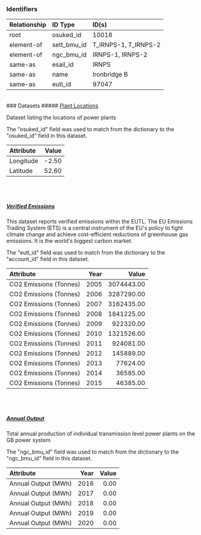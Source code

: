 ### Identifiers

| Relationship   | ID Type     | ID(s)                |
|:---------------|:------------|:---------------------|
| root           | osuked_id   | 10018                |
| element-of     | sett_bmu_id | T_IRNPS-1, T_IRNPS-2 |
| element-of     | ngc_bmu_id  | IRNPS-1, IRNPS-2     |
| same-as        | esail_id    | IRNPS                |
| same-as        | name        | Ironbridge B         |
| same-as        | eutl_id     | 97047                |

<br>
### Datasets
##### <a href="https://raw.githubusercontent.com/OSUKED/Dictionary-Datasets/main/datasets/plant-locations/datapackage.json">Plant Locations</a>

Dataset listing the locations of power plants

The "osuked_id" field was used to match from the dictionary to the "osuked_id" field in this dataset.

| Attribute   |   Value |
|:------------|--------:|
| Longitude   |   -2.50 |
| Latitude    |   52.60 |

<br><br>
##### <a href="https://raw.githubusercontent.com/OSUKED/Dictionary-Datasets/main/datasets/verified-emissions/datapackage.json">Verified Emissions</a>

This dataset reports verified emissions within the EUTL. The EU Emissions Trading System (ETS) is a central instrument of the EU's policy to fight climate change and achieve cost-efficient reductions of greenhouse gas emissions. It is the world's biggest carbon market.

The "eutl_id" field was used to match from the dictionary to the "account_id" field in this dataset.

| Attribute              |   Year |      Value |
|:-----------------------|-------:|-----------:|
| CO2 Emissions (Tonnes) |   2005 | 3074443.00 |
| CO2 Emissions (Tonnes) |   2006 | 3287290.00 |
| CO2 Emissions (Tonnes) |   2007 | 3162435.00 |
| CO2 Emissions (Tonnes) |   2008 | 1841225.00 |
| CO2 Emissions (Tonnes) |   2009 |  922320.00 |
| CO2 Emissions (Tonnes) |   2010 | 1321526.00 |
| CO2 Emissions (Tonnes) |   2011 |  924081.00 |
| CO2 Emissions (Tonnes) |   2012 |  145889.00 |
| CO2 Emissions (Tonnes) |   2013 |   77624.00 |
| CO2 Emissions (Tonnes) |   2014 |   36585.00 |
| CO2 Emissions (Tonnes) |   2015 |   46385.00 |

<br><br>
##### <a href="https://raw.githubusercontent.com/OSUKED/Dictionary-Datasets/main/datasets/annual-output/datapackage.json">Annual Output</a>

Total annual production of individual transmission level power plants on the GB power system

The "ngc_bmu_id" field was used to match from the dictionary to the "ngc_bmu_id" field in this dataset.

| Attribute           |   Year |   Value |
|:--------------------|-------:|--------:|
| Annual Output (MWh) |   2016 |    0.00 |
| Annual Output (MWh) |   2017 |    0.00 |
| Annual Output (MWh) |   2018 |    0.00 |
| Annual Output (MWh) |   2019 |    0.00 |
| Annual Output (MWh) |   2020 |    0.00 |
